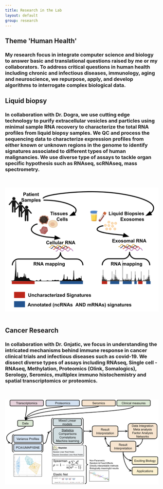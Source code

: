 ```yaml
---
title: Research in the Lab
layout: default
group: research
---
```


## Theme 'Human Health'

### My research focus in integrate computer science and biology to answer basic and translational questions raised by me or my collaborators. To address critical questions in human health including chronic and infectious diseases, immunology, aging and neuroscience, we repurpose, apply, and develop algorithms to interrogate complex biological data. 

## Liquid biopsy

### In collaboration with Dr. Dogra, we use cutting edge technology to purify extracellular vesicles and particles using minimal sample RNA recovery to characterize the total RNA profiles from liquid biopsy samples. We QC and process the sequencing data to characterize expression profiles from either known or unknown regions in the genome to identify signatures associated to different types of human malignancies. We use diverse type of assays to tackle organ specific hypothesis such as RNAseq, scRNAseq, mass spectrometry.

<br><br>
<img class="img-responsive center-block" src="/static/img/research/Exosomes_analysis.png" alt="Exosome Transcriptomics">
<br><br>

## Cancer Research

### In collaboration with Dr. Gnjatic, we focus in understanding the intricated mechanisms behind immune response in cancer clinical trials and infectious diseases such as covid-19. We dissect diverse types of assays including RNAseq, Single cell - RNAseq, Methylation, Proteomics (Olink, Somalogics), Serology, Seromics, multiplex immuno histochemistry and spatial transcriptomics or proteomics.

<br><br>
<img class="img-responsive center-block" src="/static/img/research/Bioinformatic_analysis.png" alt="Basic Bioinformatics pipeline">
<br><br>
